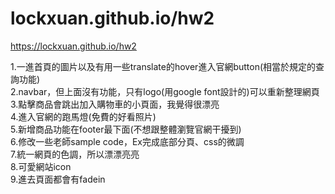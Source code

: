 # lockxuan.github.io/hw2

   https://lockxuan.github.io/hw2

1.一進首頁的圖片以及有用一些translate的hover進入官網button(相當於規定的查詢功能)   
2.navbar，但上面沒有功能，只有logo(用google font設計的)可以重新整理網頁   
3.點擊商品會跳出加入購物車的小頁面，我覺得很漂亮   
4.進入官網的跑馬燈(免費的好看照片)   
5.新增商品功能在footer最下面(不想跟整體瀏覽官網干擾到)   
6.修改一些老師sample code，Ex完成底部分頁、css的微調   
7.統一網頁的色調，所以漂漂亮亮  
8.可愛網站icon  
9.進去頁面都會有fadein
